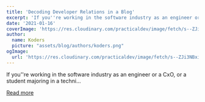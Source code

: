 ```yaml
---
title: 'Decoding Developer Relations in a Blog'
excerpt: 'If you''re working in the software industry as an engineer or a CxO, or a student majoring in a techni...'
date: '2021-01-16'
coverImage: 'https://res.cloudinary.com/practicaldev/image/fetch/s--ZJi3NBxi--/c_imagga_scale,f_auto,fl_progressive,h_420,q_auto,w_1000/https://dev-to-uploads.s3.amazonaws.com/i/hsxmkkux7tr7bxeinz7t.jpg'
author:
  name: Koders
  picture: "assets/blog/authors/koders.png"
ogImage:
  url: 'https://res.cloudinary.com/practicaldev/image/fetch/s--ZJi3NBxi--/c_imagga_scale,f_auto,fl_progressive,h_420,q_auto,w_1000/https://dev-to-uploads.s3.amazonaws.com/i/hsxmkkux7tr7bxeinz7t.jpg'
---
```


If you''re working in the software industry as an engineer or a CxO, or a student majoring in a techni...

[Read more](https://dev.to/manbir/decoding-developer-relations-in-a-blog-5823)
